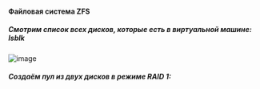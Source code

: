 #### Файловая система ZFS

##### Смотрим список всех дисков, которые есть в виртуальной машине: lsblk

![image](https://github.com/user-attachments/assets/3fef23c0-1d8a-4893-9f82-ee07dca900b4)

##### Создаём пул из двух дисков в режиме RAID 1:


